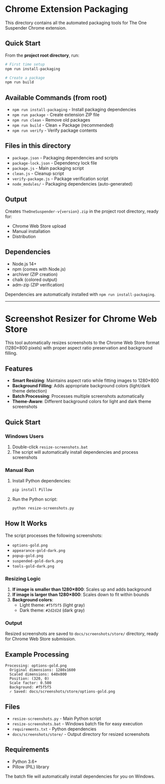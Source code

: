 # Chrome Extension Packaging

This directory contains all the automated packaging tools for The One Suspender Chrome extension.

## Quick Start

From the **project root directory**, run:

```bash
# First time setup
npm run install-packaging

# Create a package
npm run build
```

## Available Commands (from root)

- `npm run install-packaging` - Install packaging dependencies
- `npm run package` - Create extension ZIP file
- `npm run clean` - Remove old packages
- `npm run build` - Clean + Package (recommended)
- `npm run verify` - Verify package contents

## Files in this directory

- `package.json` - Packaging dependencies and scripts
- `package-lock.json` - Dependency lock file
- `package.js` - Main packaging script
- `clean.js` - Cleanup script
- `verify-package.js` - Package verification script
- `node_modules/` - Packaging dependencies (auto-generated)

## Output

Creates `TheOneSuspender-v{version}.zip` in the project root directory, ready for:
- Chrome Web Store upload
- Manual installation
- Distribution

## Dependencies

- Node.js 14+
- npm (comes with Node.js)
- archiver (ZIP creation)
- chalk (colored output)
- adm-zip (ZIP verification)

Dependencies are automatically installed with `npm run install-packaging`. 

---

# Screenshot Resizer for Chrome Web Store

This tool automatically resizes screenshots to the Chrome Web Store format (1280×800 pixels) with proper aspect ratio preservation and background filling.

## Features

- **Smart Resizing**: Maintains aspect ratio while fitting images to 1280×800
- **Background Filling**: Adds appropriate background colors (light/dark theme detection)
- **Batch Processing**: Processes multiple screenshots automatically
- **Theme-Aware**: Different background colors for light and dark theme screenshots

## Quick Start

### Windows Users
1. Double-click `resize-screenshots.bat` 
2. The script will automatically install dependencies and process screenshots

### Manual Run
1. Install Python dependencies:
   ```bash
   pip install Pillow
   ```

2. Run the Python script:
   ```bash
   python resize-screenshots.py
   ```

## How It Works

The script processes the following screenshots:
- `options-gold.png`
- `appearance-gold-dark.png`
- `popup-gold.png`
- `suspended-gold-dark.png`
- `tools-gold-dark.png`

### Resizing Logic
1. **If image is smaller than 1280×800**: Scales up and adds background
2. **If image is larger than 1280×800**: Scales down to fit within bounds
3. **Background colors**:
   - Light theme: `#f5f5f5` (light gray)
   - Dark theme: `#2d2d2d` (dark gray)

### Output
Resized screenshots are saved to `docs/screenshots/store/` directory, ready for Chrome Web Store submission.

## Example Processing

```
Processing: options-gold.png
  Original dimensions: 1280x1600
  Scaled dimensions: 640x800
  Position: (320, 0)
  Scale factor: 0.500
  Background: #f5f5f5
  ✓ Saved: docs/screenshots/store/options-gold.png
```

## Files

- `resize-screenshots.py` - Main Python script
- `resize-screenshots.bat` - Windows batch file for easy execution
- `requirements.txt` - Python dependencies
- `docs/screenshots/store/` - Output directory for resized screenshots

## Requirements

- Python 3.6+
- Pillow (PIL) library

The batch file will automatically install dependencies for you on Windows. 